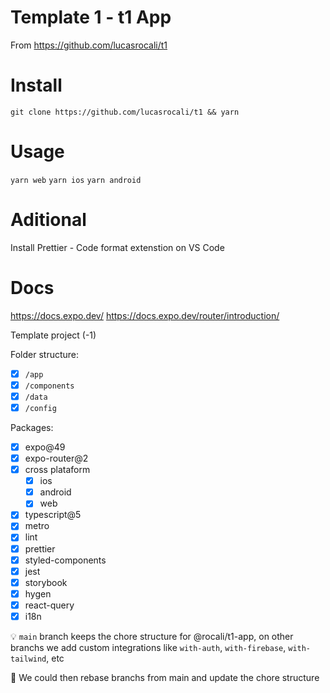 # Template 1 - t1 App

From https://github.com/lucasrocali/t1

# Install

`git clone https://github.com/lucasrocali/t1 && yarn`

# Usage

`yarn web`
`yarn ios`
`yarn android`

# Aditional

Install Prettier - Code format extenstion on VS Code

# Docs

https://docs.expo.dev/
https://docs.expo.dev/router/introduction/

Template project (-1)

Folder structure:

- [x] `/app`
- [x] `/components`
- [x] `/data`
- [x] `/config`

Packages:

- [x] expo@49
- [x] expo-router@2
- [x] cross plataform
  - [x] ios
  - [x] android
  - [x] web
- [x] typescript@5
- [x] metro
- [x] lint
- [x] prettier
- [x] styled-components
- [x] jest
- [x] storybook
- [x] hygen
- [x] react-query
- [x] i18n

:bulb: `main` branch keeps the chore structure for @rocali/t1-app, on other branchs we add custom integrations like `with-auth`, `with-firebase`, `with-tailwind`, etc

:thinking: We could then rebase branchs from main and update the chore structure
